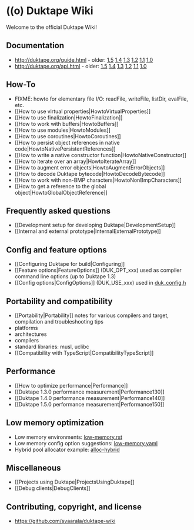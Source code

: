 # ((o) Duktape Wiki

Welcome to the official Duktape Wiki!

## Documentation

* http://duktape.org/guide.html - older:
  [1.5](http://duktape.org/1.5.0/guide.html)
  [1.4](http://duktape.org/1.4.0/guide.html)
  [1.3](http://duktape.org/1.3.0/guide.html)
  [1.2](http://duktape.org/1.2.0/guide.html)
  [1.1](http://duktape.org/1.1.0/guide.html)
  [1.0](http://duktape.org/1.0.0/guide.html)
* http://duktape.org/api.html - older:
  [1.5](http://duktape.org/1.5.0/api.html)
  [1.4](http://duktape.org/1.4.0/api.html)
  [1.3](http://duktape.org/1.3.0/api.html)
  [1.2](http://duktape.org/1.2.0/api.html)
  [1.1](http://duktape.org/1.1.0/api.html)
  [1.0](http://duktape.org/1.0.0/api.html)

## How-To

* FIXME: howto for elementary file I/O: readFile, writeFile, listDir, evalFile, etc.
* [[How to use virtual properties|HowtoVirtualProperties]]
* [[How to use finalization|HowtoFinalization]]
* [[How to work with buffers|HowtoBuffers]]
* [[How to use modules|HowtoModules]]
* [[How to use coroutines|HowtoCoroutines]]
* [[How to persist object references in native code|HowtoNativePersistentReferences]]
* [[How to write a native constructor function|HowtoNativeConstructor]]
* [[How to iterate over an array|HowtoIterateArray]]
* [[How to augment error objects|HowtoAugmentErrorObjects]]
* [[How to decode Duktape bytecode|HowtoDecodeBytecode]]
* [[How to work with non-BMP characters|HowtoNonBmpCharacters]]
* [[How to get a reference to the global object|HowtoGlobalObjectReference]]

## Frequently asked questions

* [[Development setup for developing Duktape|DevelopmentSetup]]
* [[Internal and external prototype|InternalExternalPrototype]]

## Config and feature options

* [[Configuring Duktape for build|Configuring]]
* [[Feature options|FeatureOptions]] (DUK_OPT_xxx) used as compiler command line options (up to Duktape 1.3)
* [[Config options|ConfigOptions]] (DUK_USE_xxx) used in [duk_config.h](https://github.com/svaarala/duktape/blob/master/doc/duk-config.rst)

## Portability and compatibility

* [[Portability|Portability]] notes for various compilers and target, compilation and troubleshooting tips
* platforms
* architectures
* compilers
* standard libraries: musl, uclibc
* [[Compatibility with TypeScript|CompatibilityTypeScript]]

## Performance

* [[How to optimize performance|Performance]]
* [[Duktape 1.3.0 performance measurement|Performance130]]
* [[Duktape 1.4.0 performance measurement|Performance140]]
* [[Duktape 1.5.0 performance measurement|Performance150]]

## Low memory optimization

* Low memory environments: [low-memory.rst](https://github.com/svaarala/duktape/blob/master/doc/low-memory.rst)
* Low memory config option suggestions: [low-memory.yaml](https://github.com/svaarala/duktape/blob/master/config/examples/low_memory.yaml)
* Hybrid pool allocator example: [alloc-hybrid](https://github.com/svaarala/duktape/tree/master/examples/alloc-hybrid)

## Miscellaneous

* [[Projects using Duktape|ProjectsUsingDuktape]]
* [[Debug clients|DebugClients]]

## Contributing, copyright, and license

* https://github.com/svaarala/duktape-wiki

